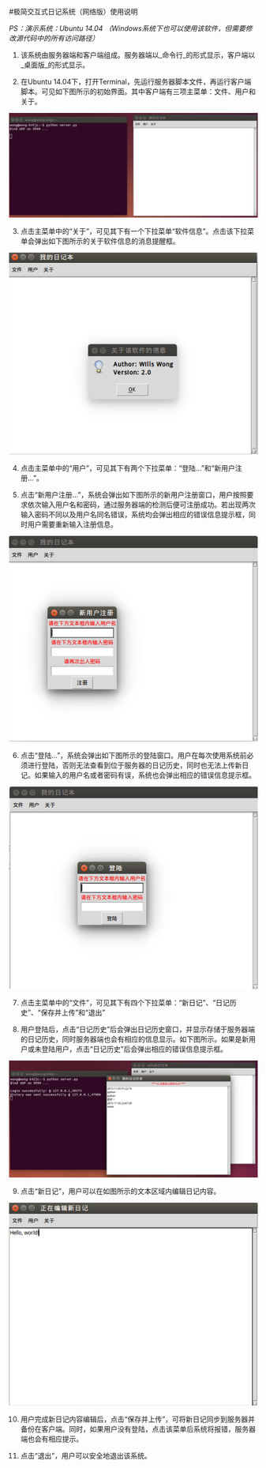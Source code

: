 #极简交互式日记系统（网络版）使用说明

_PS：演示系统：Ubuntu 14.04 （Windows系统下也可以使用该软件，但需要修改源代码中的所有访问路径）_

1. 该系统由服务器端和客户端组成。服务器端以_命令行_的形式显示，客户端以_桌面版_的形式显示。

2. 在Ubuntu 14.04下，打开Terminal，先运行服务器脚本文件，再运行客户端脚本。可见如下图所示的初始界面。其中客户端有三项主菜单：文件、用户和关于。

  ![1.png](1.png)

3. 点击主菜单中的“关于”，可见其下有一个下拉菜单“软件信息”。点击该下拉菜单会弹出如下图所示的关于软件信息的消息提醒框。

  ![2.png](2.png)

4. 点击主菜单中的“用户”，可见其下有两个下拉菜单：“登陆...”和“新用户注册...”。

5. 点击“新用户注册...”，系统会弹出如下图所示的新用户注册窗口，用户按照要求依次输入用户名和密码，通过服务器端的检测后便可注册成功。若出现两次输入密码不同以及用户名同名错误，系统均会弹出相应的错误信息提示框，同时用户需要重新输入注册信息。

  ![3.png](3.png)

6. 点击“登陆...”，系统会弹出如下图所示的登陆窗口。用户在每次使用系统前必须进行登陆，否则无法查看到位于服务器的日记历史，同时也无法上传新日记。如果输入的用户名或者密码有误，系统也会弹出相应的错误信息提示框。

  ![4.png](4.png)

7. 点击主菜单中的“文件”，可见其下有四个下拉菜单：“新日记”、“日记历史”、“保存并上传”和“退出”

8. 用户登陆后，点击“日记历史”后会弹出日记历史窗口，并显示存储于服务器端的日记历史，同时服务器端也会有相应的信息显示。如下图所示。如果是新用户或未登陆用户，点击“日记历史”后会弹出相应的错误信息提示框。

  ![5.png](5.png)

9. 点击“新日记”，用户可以在如图所示的文本区域内编辑日记内容。

  ![6.png](6.png)

10. 用户完成新日记内容编辑后，点击“保存并上传”，可将新日记同步到服务器并备份在客户端。同时，如果用户没有登陆，点击该菜单后系统将报错，服务器端也会有相应提示。

11. 点击“退出”，用户可以安全地退出该系统。




